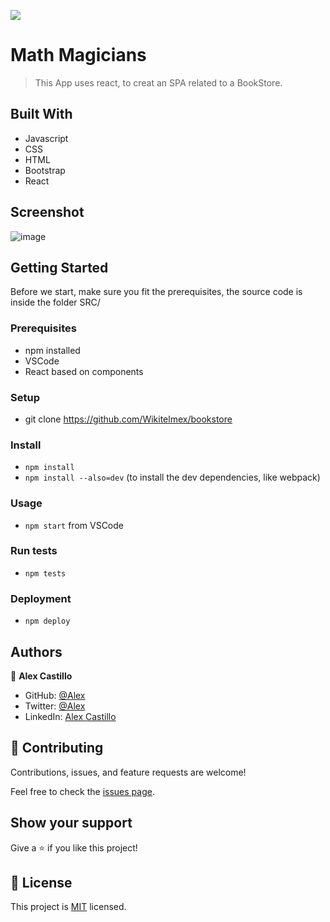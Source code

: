 ![](https://img.shields.io/badge/Microverse-blueviolet)

# Math Magicians
> This App uses react, to creat an SPA related to a BookStore.


## Built With
- Javascript
- CSS
- HTML
- Bootstrap
- React

## Screenshot
![image](https://user-images.githubusercontent.com/59240486/141654149-fbda0f3c-68e9-4a7e-8d53-e21db9086b06.png)

## Getting Started
Before we start, make sure you fit the prerequisites, the source code is inside the folder SRC/ 

### Prerequisites
- npm installed
- VSCode
- React based on components

### Setup
- git clone https://github.com/Wikitelmex/bookstore
  
### Install
- `npm install`
- `npm install --also=dev` (to install the dev dependencies, like webpack)

### Usage
- `npm start` from VSCode

### Run tests
- `npm tests`

### Deployment
- `npm deploy`

## Authors
👤 **Alex Castillo**
- GitHub: [@Alex](https://github.com/Wikitelmex)
- Twitter: [@Alex](https://twitter.com/Alejand84515448)
- LinkedIn: [Alex Castillo](https://www.linkedin.com/in/alejandro-castillo-6849131a9/)

## 🤝 Contributing
Contributions, issues, and feature requests are welcome!

Feel free to check the [issues page](https://github.com/Wikitelmex/bookstore/issues).

## Show your support
Give a ⭐️ if you like this project!


## 📝 License
This project is [MIT](./MIT.md) licensed.
